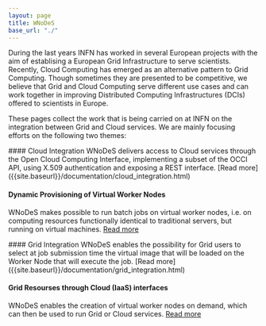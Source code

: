 ```yaml
---
layout: page
title: WNoDeS
base_url: "./"
---
```


During the last years INFN has worked in several European projects with the aim of establising a European Grid Infrastructure to serve scientists. Recently, Cloud Computing has emerged as an alternative pattern to Grid Computing. Though sometimes they are presented to be competitive, we believe that Grid and Cloud Computing serve different use cases and can work together in improving Distributed Computing Infrastructures (DCIs) offered to scientists in Europe.

These pages collect the work that is being carried on at INFN on the integration between Grid and Cloud services. We are mainly focusing efforts on the following two themes:
<div class="row-fluid marketing">
 <div class="row">
  <div class="span6">
#### Cloud Integration
WNoDeS delivers access to Cloud services through the Open Cloud Computing Interface, implementing a subset of the OCCI API, using X.509 authentication and exposing a REST interface.
[Read more]({{site.baseurl}}/documentation/cloud_integration.html)

#### Dynamic Provisioning of Virtual Worker Nodes
WNoDeS makes possible to run batch jobs on virtual worker nodes, i.e. on computing resources functionally identical to traditional servers, but running on virtual machines.
[Read more]({{site.baseurl}}/documentation/vwn_dynamic_provisioning.html)

  </div>
  <div class="span6">
#### Grid Integration
WNoDeS enables the possibility for Grid users to select at job submission time the virtual image that will be loaded on the Worker Node that will execute the job.
[Read more]({{site.baseurl}}/documentation/grid_integration.html)

#### Grid Resourses through Cloud (IaaS) interfaces
WNoDeS enables the creation of virtual worker nodes on demand, which can then be used to run Grid or Cloud services.
[Read more]({{site.baseurl}}/documentation/grid_resources_through_cloud_interfaces.html)
  </div>
 </div>
</div>